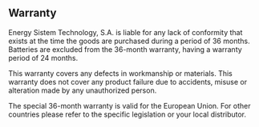 ## Warranty

Energy Sistem Technology, S.A. is liable for any lack of conformity that exists at the time the goods are purchased during a period of 36 months. Batteries are excluded from the 36-month warranty, having a warranty period of 24 months.

This warranty covers any defects in workmanship or materials. This warranty does not cover any product failure due to accidents, misuse or alteration made by any unauthorized person.

The special 36-month warranty is valid for the European Union. For other countries please refer to the specific legislation or your local distributor.
